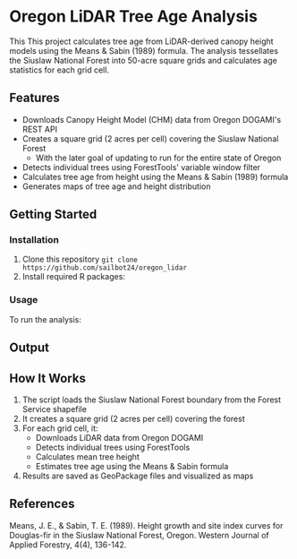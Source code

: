 # Oregon LiDAR Tree Age Analysis
This 
This project calculates tree age from LiDAR-derived canopy height models using the Means & Sabin (1989) formula. The analysis tessellates the Siuslaw National Forest into 50-acre square grids and calculates age statistics for each grid cell.

## Features

- Downloads Canopy Height Model (CHM) data from Oregon DOGAMI's REST API
- Creates a square grid (2 acres per cell) covering the Siuslaw National Forest
  - With the later goal of updating to run for the entire state of Oregon
- Detects individual trees using ForestTools' variable window filter
- Calculates tree age from height using the Means & Sabin (1989) formula
- Generates maps of tree age and height distribution

## Getting Started

### Installation

1. Clone this repository
`git clone https://github.com/sailbot24/oregon_lidar`
2. Install required R packages:



### Usage

To run the analysis:


## Output

## How It Works

1. The script loads the Siuslaw National Forest boundary from the Forest Service shapefile
2. It creates a square grid (2 acres per cell) covering the forest
3. For each grid cell, it:
   - Downloads LiDAR data from Oregon DOGAMI
   - Detects individual trees using ForestTools
   - Calculates mean tree height
   - Estimates tree age using the Means & Sabin formula
4. Results are saved as GeoPackage files and visualized as maps

## References

Means, J. E., & Sabin, T. E. (1989). Height growth and site index curves for Douglas-fir in the Siuslaw National Forest, Oregon. Western Journal of Applied Forestry, 4(4), 136-142. 